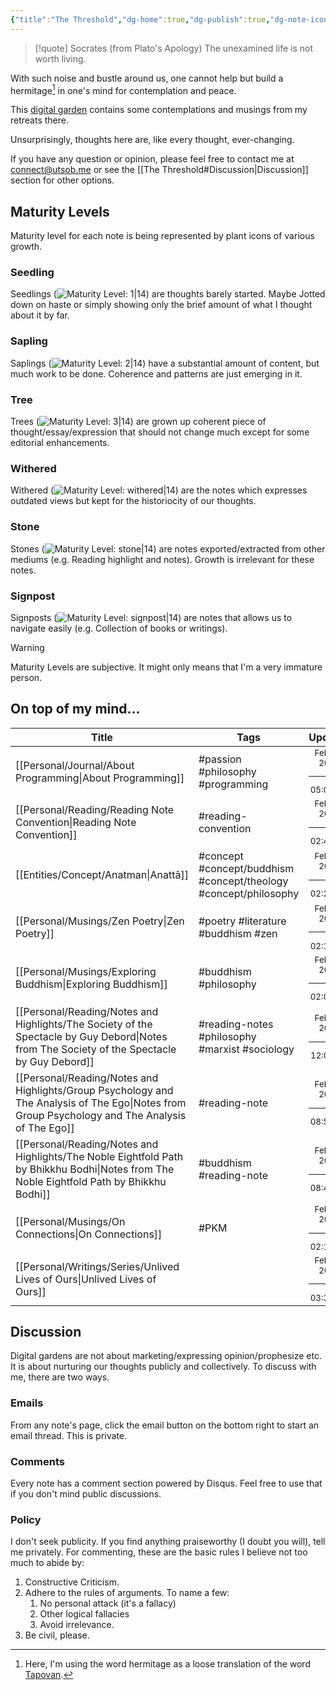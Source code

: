 ```yaml
---
{"title":"The Threshold","dg-home":true,"dg-publish":true,"dg-note-icon":"signpost","created":"2023-01-02T21:30:15+06:00","updated":"2023-02-22T16:57:45+06:00","dg-metatags":{"description":"Utsob's Digital Garden","og:description":"Utsob's Digital Garden"},"permalink":"/the-threshold/","metatags":{"description":"Utsob's Digital Garden","og:description":"Utsob's Digital Garden"},"tags":["gardenEntry"],"dgPassFrontmatter":true,"noteIcon":"signpost"}
---
```


> [!quote] Socrates (from Plato's Apology)
> The unexamined life is not worth living.

With such noise and bustle around us, one cannot help but build a hermitage[^1] in one's mind for contemplation and peace.

This [digital garden](https://cagrimmett.com/notes/2020/11/08/what-are-digital-gardens/) contains some contemplations and musings from my retreats there.

Unsurprisingly, thoughts here are, like every thought, ever-changing.

If you have any question or opinion, please feel free to contact me at [connect@utsob.me](mailto:connect@utsob.me) or see the [[The Threshold#Discussion\|Discussion]] section for other options.

## Maturity Levels
Maturity level for each note is being represented by plant icons of various growth.

### Seedling
Seedlings (![Maturity Level: 1|14](https://hermitage.utsob.me/img/tree-1.svg)) are thoughts barely started. Maybe Jotted down on haste or simply showing only the brief amount of what I thought about it by far.

### Sapling
Saplings (![Maturity Level: 2|14](https://hermitage.utsob.me/img/tree-2.svg)) have a substantial amount of content, but much work to be done. Coherence and patterns are just emerging in it.

### Tree
Trees (![Maturity Level: 3|14](https://hermitage.utsob.me/img/tree-3.svg)) are grown up coherent piece of thought/essay/expression that should not change much except for some editorial enhancements.

### Withered
Withered (![Maturity Level: withered|14](https://hermitage.utsob.me/img/withered.svg)) are the notes which expresses outdated views but kept for the historiocity of our thoughts.

### Stone
Stones (![Maturity Level: stone|14](https://hermitage.utsob.me/img/stone.svg)) are notes exported/extracted from other mediums (e.g. Reading highlight and notes). Growth is irrelevant for these notes.

### Signpost
Signposts (![Maturity Level: signpost|14](https://hermitage.utsob.me/img/signpost.svg)) are notes that allows us to navigate easily (e.g. Collection of books or writings).

> [!Warning] 
> Maturity Levels are subjective. It might only means that I'm a very immature person.


## On top of my mind…
| Title                                                                                                                                              | Tags                                                             | Updated                                                   | Created                                                    |
| -------------------------------------------------------------------------------------------------------------------------------------------------- | ---------------------------------------------------------------- | --------------------------------------------------------- | ---------------------------------------------------------- |
| [[Personal/Journal/About Programming\|About Programming]]                                                                                       | #passion #philosophy #programming                                | <center><small>Feb 22, 2023<hr/>05:03 pm</small></center> | <center><small>Oct 04, 2018<hr/>07:41 am</small></center>  |
| [[Personal/Reading/Reading Note Convention\|Reading Note Convention]]                                                                           | #reading-convention                                              | <center><small>Feb 22, 2023<hr/>02:47 pm</small></center> | <center><small>Jan 31, 2023<hr/>12:41 am</small></center>  |
| [[Entities/Concept/Anatman\|Anattā]]                                                                                                            | #concept #concept/buddhism #concept/theology #concept/philosophy | <center><small>Feb 22, 2023<hr/>02:28 pm</small></center> | <center><small>Feb 22, 2023<hr/>12:41 pm</small></center>  |
| [[Personal/Musings/Zen Poetry\|Zen Poetry]]                                                                                                     | #poetry #literature #buddhism #zen                               | <center><small>Feb 22, 2023<hr/>02:15 pm</small></center> | <center><small>Sept 02, 2021<hr/>04:50 pm</small></center> |
| [[Personal/Musings/Exploring Buddhism\|Exploring Buddhism]]                                                                                     | #buddhism #philosophy                                            | <center><small>Feb 22, 2023<hr/>02:05 pm</small></center> | <center><small>Aug 30, 2021<hr/>08:24 pm</small></center>  |
| [[Personal/Reading/Notes and Highlights/The Society of the Spectacle by Guy Debord\|Notes from The Society of the Spectacle by Guy Debord]]     | #reading-notes #philosophy #marxist #sociology                   | <center><small>Feb 22, 2023<hr/>12:07 am</small></center> | <center><small>Apr 25, 2022<hr/>06:58 am</small></center>  |
| [[Personal/Reading/Notes and Highlights/Group Psychology and The Analysis of The Ego\|Notes from Group Psychology and The Analysis of The Ego]] | #reading-note                                                    | <center><small>Feb 21, 2023<hr/>08:50 pm</small></center> | <center><small>Nov 19, 2019<hr/>05:41 pm</small></center>  |
| [[Personal/Reading/Notes and Highlights/The Noble Eightfold Path by Bhikkhu Bodhi\|Notes from The Noble Eightfold Path by Bhikkhu Bodhi]]       | #buddhism #reading-note                                          | <center><small>Feb 21, 2023<hr/>08:48 pm</small></center> | <center><small>Aug 30, 2021<hr/>06:32 pm</small></center>  |
| [[Personal/Musings/On Connections\|On Connections]]                                                                                             | #PKM                                                             | <center><small>Feb 19, 2023<hr/>02:10 pm</small></center> | <center><small>Dec 29, 2022<hr/>10:18 am</small></center>  |
| [[Personal/Writings/Series/Unlived Lives of Ours\|Unlived Lives of Ours]]                                                                       |                                                                  | <center><small>Feb 15, 2023<hr/>03:38 pm</small></center> | <center><small>Feb 09, 2023<hr/>09:23 am</small></center>  |

## Discussion
Digital gardens are not about marketing/expressing opinion/prophesize etc. It is about nurturing our thoughts publicly and collectively. To discuss with me, there are two ways.

### Emails
From any note's page, click the email button on the bottom right to start an email thread. This is private.

### Comments
Every note has a comment section powered by Disqus. Feel free to use that if you don't mind public discussions.

### Policy
I don't seek publicity. If you find anything praiseworthy (I doubt you will), tell me privately. For commenting, these are the basic rules I believe not too much to abide by:
1. Constructive Criticism.
2. Adhere to the rules of arguments. To name a few:
    1. No personal attack (it's a fallacy)
    2. Other logical fallacies
    3. Avoid irrelevance.
3. Be civil, please.

[^1]: Here, I'm using the word hermitage as a loose translation of the word [Tapovan](https://en.wikipedia.org/wiki/Tapovan).
